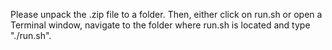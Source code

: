 Please unpack the .zip file to a folder. Then, either click on run.sh or open a Terminal window, navigate to the folder where run.sh is located and type "./run.sh".